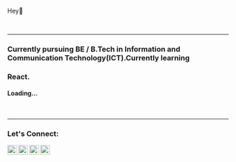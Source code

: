 Hey👋

<br>
<hr/>

<h3 align="centre">Currently pursuing BE / B.Tech in Information and Communication Technology(ICT).Currently learning <h3 align="left">React.</h3></h3>
<h4>Loading...</h4>
<br>
<hr/>

### Let's Connect:

<a href="https://www.youtube.com/watch?v=dQw4w9WgXcQ"><img align="left" alt="codeSTACKr | YouTube" width="22px" src="https://cdn.jsdelivr.net/npm/simple-icons@v3/icons/youtube.svg" /></a>
<a href="https://twitter.com/NatanshShah"><img align="left" alt="codeSTACKr | Twitter" width="22px" src="https://cdn.jsdelivr.net/npm/simple-icons@v3/icons/twitter.svg" /></a>
<a href="https://www.linkedin.com/in/natansh-shah-281524204/"><img align="left" alt="codeSTACKr | LinkedIn" width="22px" src="https://cdn.jsdelivr.net/npm/simple-icons@v3/icons/linkedin.svg" /></a>
<a href="https://www.instagram.com/natansh_1753/"><img align="left" alt="codeSTACKr | Instagram" width="22px" src="https://cdn.jsdelivr.net/npm/simple-icons@v3/icons/instagram.svg" /></a>

<br />
